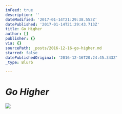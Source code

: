 ```yaml
---
inFeed: true
description: ''
dateModified: '2017-01-14T21:29:38.553Z'
datePublished: '2017-01-14T21:29:43.713Z'
title: Go Higher
author: []
publisher: {}
via: {}
sourcePath: _posts/2016-12-16-go-higher.md
starred: false
datePublishedOriginal: '2016-12-16T20:24:45.343Z'
_type: Blurb

---
```

# _**Go Higher**_
![](https://the-grid-user-content.s3-us-west-2.amazonaws.com/920b77cf-05dd-4b7b-8ebb-2ab2b194f638.jpg)